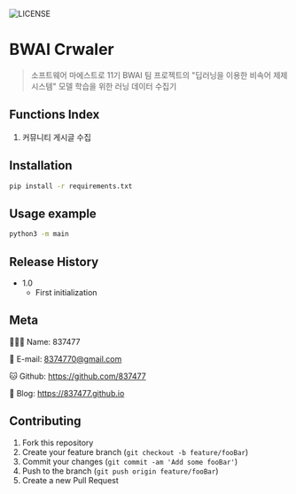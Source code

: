 ![LICENSE][LICENSE]

# BWAI Crwaler



> 소프트웨어 마에스트로 11기 BWAI 팀 프로젝트의 "딥러닝을 이용한 비속어 제제 시스템" 모델 학습을 위한 러닝 데이터 수집기



## Functions Index

1. 커뮤니티 게시글 수집



## Installation

```sh
pip install -r requirements.txt
```



## Usage example

```sh
python3 -m main
```



## Release History

* 1.0
    * First initialization



## Meta

🙋🏻‍♂️ Name: 837477

📧 E-mail: 8374770@gmail.com

🐱 Github: https://github.com/837477

📔 Blog: https://837477.github.io



## Contributing

1. Fork this repository
2. Create your feature branch (`git checkout -b feature/fooBar`)
3. Commit your changes (`git commit -am 'Add some fooBar'`)
4. Push to the branch (`git push origin feature/fooBar`)
5. Create a new Pull Request



<!-- Markdown link & img dfn's -->

[LICENSE]: https://img.shields.io/github/license/837477/raising_visitor_bot?style=flat-square

